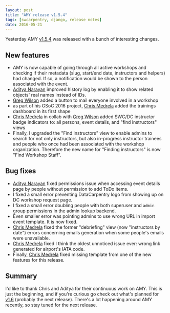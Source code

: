 ```yaml
---
layout: post
title: "AMY release v1.5.4"
tags: [swcarpentry, django, release notes]
date: 2016-05-21
---
```


Yesterday AMY [v1.5.4][] was released with a bunch of interesting changes.

## New features

* AMY is now capable of going through all active workshops and checking if
  their metadata (slug, start/end date, instructors and helpers) had changed.
  If so, a notification would be shown to the person associated with the event.
* [Aditya Narayan][] improved history log by enabling it to show related
  objects' real names instead of IDs.
* [Greg Wilson][] added a button to mail everyone involved in a workshop
* as part of his GSoC 2016 project, [Chris Medrela][] added the trainings
  dashboard in its first shape
* [Chris Medrela][] in collab with [Greg Wilson][] added SWC/DC instructor
  badge indicators to: all persons, event details, and "find instructors" views
* Finally, I upgraded the "Find instructors" view to enable admins to search
  for not only instructors, but also in-progress instructor trainees and people
  who once had been associated with the workshop organization. Therefore the
  new name for "Finding instructors" is now "Find Workshop Staff".

## Bug fixes

* [Aditya Narayan][] fixed permissions issue when accessing event details page
  by people without permission to add ToDo items.
* I fixed a small error preventing DataCarpentry logo from showing up on DC
  workshop request page.
* I fixed a small error doubling people with both superuser and `admin` group
  permissions in the admin lookup backend.
* Even smaller error was pointing admins to use wrong URL in import event
  template.  It is now fixed.
* [Chris Medrela][] fixed the former "debriefing" view (now
  "instructors by date") errors concerning emails generation when some people's
  emails were unavailable.
* [Chris Medrela][] fixed I think the oldest unnoticed issue ever: wrong link
  generated for airport's IATA code.
* Finally, [Chris Medrela][] fixed missing template from one of the new
  features for this release.

## Summary

I'd like to thank Chris and Aditya for their continuous work on AMY. This is
just the beginning, and if you're curious go check out what's planned for
[v1.6][] (probably the next release).  There's a lot happening around AMY
recently, so stay tuned for the next release.

  [v1.5.4]: https://github.com/swcarpentry/amy/milestones/v1.5.4
  [Aditya Narayan]: https://github.com/narayanaditya95
  [Chris Medrela]: https://github.com/chrismedrela
  [Greg Wilson]: https://github.com/gvwilson
  [v1.6]: https://github.com/swcarpentry/amy/milestones/v1.6
